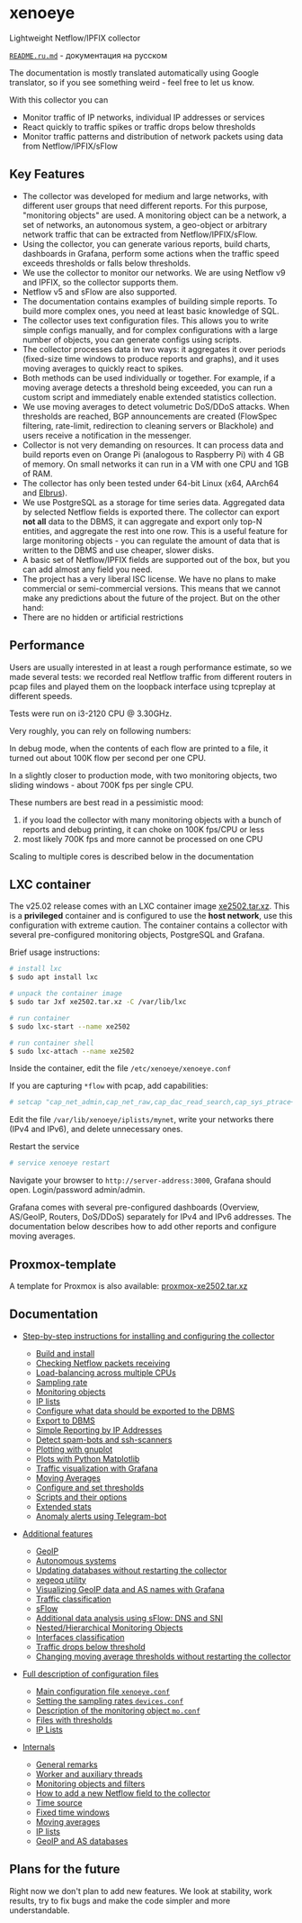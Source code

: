 # xenoeye
Lightweight Netflow/IPFIX collector

[`README.ru.md`](README.ru.md) - документация на русском

The documentation is mostly translated automatically using Google translator, so if you see something weird - feel free to let us know.

With this collector you can

  * Monitor traffic of IP networks, individual IP addresses or services
  * React quickly to traffic spikes or traffic drops below thresholds
  * Monitor traffic patterns and distribution of network packets using data from Netflow/IPFIX/sFlow


## Key Features

  * The collector was developed for medium and large networks, with different user groups that need different reports. For this purpose, "monitoring objects" are used. A monitoring object can be a network, a set of networks, an autonomous system, a geo-object or arbitrary network traffic that can be extracted from Netflow/IPFIX/sFlow.
  * Using the collector, you can generate various reports, build charts, dashboards in Grafana, perform some actions when the traffic speed exceeds thresholds or falls below thresholds.
  * We use the collector to monitor our networks. We are using Netflow v9 and IPFIX, so the collector supports them.
  * Netflow v5 and sFlow are also supported.
  * The documentation contains examples of building simple reports. To build more complex ones, you need at least basic knowledge of SQL.
  * The collector uses text configuration files. This allows you to write simple configs manually, and for complex configurations with a large number of objects, you can generate configs using scripts.
  * The collector processes data in two ways: it aggregates it over periods (fixed-size time windows to produce reports and graphs), and it uses moving averages to quickly react to spikes.
  * Both methods can be used individually or together. For example, if a moving average detects a threshold being exceeded, you can run a custom script and immediately enable extended statistics collection.
  * We use moving averages to detect volumetric DoS/DDoS attacks. When thresholds are reached, BGP announcements are created (FlowSpec filtering, rate-limit, redirection to cleaning servers or Blackhole) and users receive a notification in the messenger.
  * Collector is not very demanding on resources. It can process data and build reports even on Orange Pi (analogous to Raspberry Pi) with 4 GB of memory. On small networks it can run in a VM with one CPU and 1GB of RAM.
  * The collector has only been tested under 64-bit Linux (x64, AArch64 and [Elbrus](https://en.wikipedia.org/wiki/Elbrus_2000)).
  * We use PostgreSQL as a storage for time series data. Aggregated data by selected Netflow fields is exported there. The collector can export **not all** data to the DBMS, it can aggregate and export only top-N entities, and aggregate the rest into one row. This is a useful feature for large monitoring objects - you can regulate the amount of data that is written to the DBMS and use cheaper, slower disks.
  * A basic set of Netflow/IPFIX fields are supported out of the box, but you can add almost any field you need.
  * The project has a very liberal ISC license. We have no plans to make commercial or semi-commercial versions. This means that we cannot make any predictions about the future of the project. But on the other hand:
  * There are no hidden or artificial restrictions


## Performance

Users are usually interested in at least a rough performance estimate, so we made several tests: we recorded real Netflow traffic from different routers in pcap files and played them on the loopback interface using tcpreplay at different speeds.

Tests were run on i3-2120 CPU @ 3.30GHz.

Very roughly, you can rely on following numbers:

In debug mode, when the contents of each flow are printed to a file, it turned out about 100K flow per second per one CPU.

In a slightly closer to production mode, with two monitoring objects, two sliding windows - about 700K fps per single CPU.

These numbers are best read in a pessimistic mood:
  1. if you load the collector with many monitoring objects with a bunch of reports and debug printing, it can choke on 100K fps/CPU or less
  2. most likely 700K fps and more cannot be processed on one CPU

Scaling to multiple cores is described below in the documentation


## LXC container

The v25.02 release comes with an LXC container image [xe2502.tar.xz](https://github.com/vmxdev/xenoeye/releases/download/v25.02-Novokuznetsk/xe2502.tar.xz). This is a **privileged** container and is configured to use the **host network**, use this configuration with extreme caution. The container contains a collector with several pre-configured monitoring objects, PostgreSQL and Grafana.

Brief usage instructions:
``` sh
# install lxc
$ sudo apt install lxc

# unpack the container image
$ sudo tar Jxf xe2502.tar.xz -C /var/lib/lxc

# run container
$ sudo lxc-start --name xe2502

# run container shell
$ sudo lxc-attach --name xe2502
```

Inside the container, edit the file `/etc/xenoeye/xenoeye.conf`

If you are capturing `*flow` with pcap, add capabilities:
``` sh
# setcap "cap_net_admin,cap_net_raw,cap_dac_read_search,cap_sys_ptrace+pe" /usr/local/bin/xenoeye
```

Edit the file `/var/lib/xenoeye/iplists/mynet`, write your networks there (IPv4 and IPv6), and delete unnecessary ones.

Restart the service
``` sh
# service xenoeye restart
```

Navigate your browser to `http://server-address:3000`, Grafana should open. Login/password admin/admin.

Grafana comes with several pre-configured dashboards (Overview, AS/GeoIP, Routers, DoS/DDoS) separately for IPv4 and IPv6 addresses. The documentation below describes how to add other reports and configure moving averages.


## Proxmox-template

A template for Proxmox is also available: [proxmox-xe2502.tar.xz](https://github.com/vmxdev/xenoeye/releases/download/v25.02-Novokuznetsk/proxmox-xe2502.tar.xz)


## Documentation

  * [Step-by-step instructions for installing and configuring the collector](STEP-BY-STEP.md)
    * [Build and install](STEP-BY-STEP.md#build-and-install)
    * [Checking Netflow packets receiving](STEP-BY-STEP.md#checking-netflow-packets-receiving)
    * [Load-balancing across multiple CPUs](STEP-BY-STEP.md#load-balancing-across-multiple-cpus)
    * [Sampling rate](STEP-BY-STEP.md#sampling-rate)
    * [Monitoring objects](STEP-BY-STEP.md#monitoring-objects)
    * [IP lists](STEP-BY-STEP.md#ip-lists)
    * [Configure what data should be exported to the DBMS](STEP-BY-STEP.md#configure-what-data-should-be-exported-to-the-dbms)
    * [Export to DBMS](STEP-BY-STEP.md#export-to-dbms)
    * [Simple Reporting by IP Addresses](STEP-BY-STEP.md#simple-reporting-by-ip-addresses)
    * [Detect spam-bots and ssh-scanners](STEP-BY-STEP.md#detect-spam-bots-and-ssh-scanners)
    * [Plotting with gnuplot](STEP-BY-STEP.md#plotting-with-gnuplot)
    * [Plots with Python Matplotlib](STEP-BY-STEP.md#plots-with-python-matplotlib)
    * [Traffic visualization with Grafana](STEP-BY-STEP.md#traffic-visualization-with-grafana)
    * [Moving Averages](STEP-BY-STEP.md#moving-averages)
    * [Configure and set thresholds](STEP-BY-STEP.md#configure-and-set-thresholds)
    * [Scripts and their options](STEP-BY-STEP.md#scripts-and-their-options)
    * [Extended stats](STEP-BY-STEP.md#extended-stats)
    * [Anomaly alerts using Telegram-bot](STEP-BY-STEP.md#anomaly-alerts-using-telegram-bot)

  * [Additional features](EXTRA.md)
    * [GeoIP](EXTRA.md#geoip)
    * [Autonomous systems](EXTRA.md#autonomous-systems)
    * [Updating databases without restarting the collector](EXTRA.md#updating-databases-without-restarting-the-collector)
    * [xegeoq utility](EXTRA.md#xegeoq-utility)
    * [Visualizing GeoIP data and AS names with Grafana](EXTRA.md#visualizing-geoip-data-and-as-names-with-grafana)
    * [Traffic classification](EXTRA.md#traffic-classification)
    * [sFlow](EXTRA.md#sflow)
    * [Additional data analysis using sFlow: DNS and SNI](EXTRA.md#additional-data-analysis-using-sflow-dns-and-sni)
    * [Nested/Hierarchical Monitoring Objects](EXTRA.md#nestedhierarchical-monitoring-objects)
    * [Interfaces classification](EXTRA.md#interfaces-classification)
    * [Traffic drops below threshold](EXTRA.md#traffic-drops-below-threshold)
    * [Changing moving average thresholds without restarting the collector](EXTRA.md#changing-moving-average-thresholds-without-restarting-the-collector)

  * [Full description of configuration files](CONFIG.md)
    * [Main configuration file `xenoeye.conf`](CONFIG.md#main-configuration-file-xenoeyeconf)
    * [Setting the sampling rates `devices.conf`](CONFIG.md#setting-the-sampling-rates-devicesconf)
    * [Description of the monitoring object `mo.conf`](CONFIG.md#description-of-the-monitoring-object-moconf)
    * [Files with thresholds](CONFIG.md#files-with-thresholds)
    * [IP Lists](CONFIG.md#ip-lists)

  * [Internals](INTERNALS.md)
    * [General remarks](INTERNALS.md#general-remarks)
    * [Worker and auxiliary threads](INTERNALS.md#worker-and-auxiliary-threads)
    * [Monitoring objects and filters](INTERNALS.md#monitoring-objects-and-filters)
    * [How to add a new Netflow field to the collector](INTERNALS.md#how-to-add-a-new-netflow-field-to-the-collector)
    * [Time source](INTERNALS.md#time-source)
    * [Fixed time windows](INTERNALS.md#fixed-time-windows)
    * [Moving averages](INTERNALS.md#moving-averages)
    * [IP lists](INTERNALS.md#ip-lists)
    * [GeoIP and AS databases](#geoip-and-as-databases)


## Plans for the future

Right now we don't plan to add new features. We look at stability, work results, try to fix bugs and make the code simpler and more understandable.
